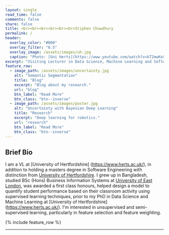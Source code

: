 ```yaml
---
layout: single
read_time: false
comments: false
share: false
title: <br><br><br><br><br><br>Stiphen Chowdhury
permalink: /
header:
  overlay_color: "#000"
  overlay_filter: "0.5"
  overlay_image: /assets/images/uh.jpg
  caption: "Photo: [Uni Herts](https://www.youtube.com/watch?v=kT2mwKoSPv0)"
excerpt: "Visiting Lecturer in Data Science, Machine Learning and Software Engineering at the University of Hertfordshire<br><br>"
feature_row:
  - image_path: /assets/images/uncertainty.jpg
    alt: "Semantic Segmentation"
    title: "Blog"
    excerpt: "Blog about my research."
    url: "blog"
    btn_label: "Read More"
    btn_class: "btn--inverse"
  - image_path: /assets/images/poster.jpg
    alt: "Uncertainty with Bayesian Deep Learning"
    title: "Research"
    excerpt: "Deep learning for robotics."
    url: "research"
    btn_label: "Read More"
    btn_class: "btn--inverse"
---
```


## Brief Bio

I am a VL at [University of Hertfordshire] (https://www.herts.ac.uk/), in addition to holding a masters degree in Software Engineering with distinction from [University of Hertfordshire](https://www.herts.ac.uk/). I grew up in Bangladesh, studied BSc (Hons) Business Information Systems at [University of East London](https://www.uel.ac.uk/), was awarded a first class honours, helped design a model to quantify student performance based on their classroom activity using supervised learning techniques, prior to my PhD in Data Science and Machine Learning at [University of Hertfordshire] (https://www.herts.ac.uk/). I'm interested in unsupervised and semi-supervised learning, particularly in feature selection and feature weighting.

<div id='featured'></div>

{% include feature_row %}

---

